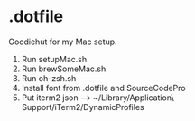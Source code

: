 # .dotfile

Goodiehut for my Mac setup.

1. Run setupMac.sh
2. Run brewSomeMac.sh
3. Run oh-zsh.sh
4. Install font from .dotfile and SourceCodePro
5. Put iterm2 json --> ~/Library/Application\ Support/iTerm2/DynamicProfiles
